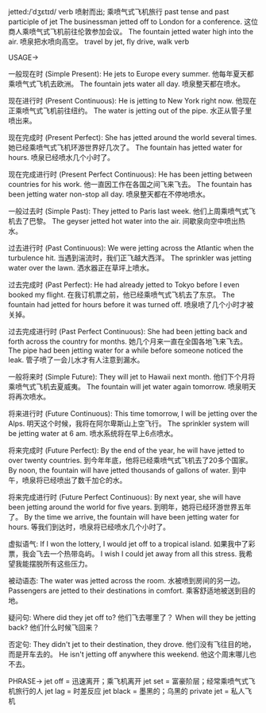 jetted:/ˈdʒɛtɪd/
verb
喷射而出; 乘喷气式飞机旅行
past tense and past participle of jet
The businessman jetted off to London for a conference.  这位商人乘喷气式飞机前往伦敦参加会议。
The fountain jetted water high into the air.  喷泉把水喷向高空。
travel by jet, fly
drive, walk
verb

USAGE->

一般现在时 (Simple Present):
He jets to Europe every summer. 他每年夏天都乘喷气式飞机去欧洲。
The fountain jets water all day. 喷泉整天都在喷水。

现在进行时 (Present Continuous):
He is jetting to New York right now. 他现在正乘喷气式飞机前往纽约。
The water is jetting out of the pipe. 水正从管子里喷出来。

现在完成时 (Present Perfect):
She has jetted around the world several times. 她已经乘喷气式飞机环游世界好几次了。
The fountain has jetted water for hours. 喷泉已经喷水几个小时了。

现在完成进行时 (Present Perfect Continuous):
He has been jetting between countries for his work.  他一直因工作在各国之间飞来飞去。
The fountain has been jetting water non-stop all day. 喷泉整天都在不停地喷水。

一般过去时 (Simple Past):
They jetted to Paris last week.  他们上周乘喷气式飞机去了巴黎。
The geyser jetted hot water into the air. 间歇泉向空中喷出热水。


过去进行时 (Past Continuous):
We were jetting across the Atlantic when the turbulence hit. 当遇到湍流时，我们正飞越大西洋。
The sprinkler was jetting water over the lawn.  洒水器正在草坪上喷水。


过去完成时 (Past Perfect):
He had already jetted to Tokyo before I even booked my flight. 在我订机票之前，他已经乘喷气式飞机去了东京。
The fountain had jetted for hours before it was turned off. 喷泉喷了几个小时才被关掉。

过去完成进行时 (Past Perfect Continuous):
She had been jetting back and forth across the country for months. 她几个月来一直在全国各地飞来飞去。
The pipe had been jetting water for a while before someone noticed the leak. 管子喷了一会儿水才有人注意到漏水。

一般将来时 (Simple Future):
They will jet to Hawaii next month. 他们下个月将乘喷气式飞机去夏威夷。
The fountain will jet water again tomorrow. 喷泉明天将再次喷水。


将来进行时 (Future Continuous):
This time tomorrow, I will be jetting over the Alps. 明天这个时候，我将在阿尔卑斯山上空飞行。
The sprinkler system will be jetting water at 6 am.  喷水系统将在早上6点喷水。


将来完成时 (Future Perfect):
By the end of the year, he will have jetted to over twenty countries. 到今年年底，他将已经乘喷气式飞机去了20多个国家。
By noon, the fountain will have jetted thousands of gallons of water. 到中午，喷泉将已经喷出了数千加仑的水。


将来完成进行时 (Future Perfect Continuous):
By next year, she will have been jetting around the world for five years. 到明年，她将已经环游世界五年了。
By the time we arrive, the fountain will have been jetting water for hours. 等我们到达时，喷泉将已经喷水几个小时了。



虚拟语气:
If I won the lottery, I would jet off to a tropical island. 如果我中了彩票，我会飞去一个热带岛屿。
I wish I could jet away from all this stress. 我希望我能摆脱所有这些压力。


被动语态:
The water was jetted across the room. 水被喷到房间的另一边。
Passengers are jetted to their destinations in comfort. 乘客舒适地被送到目的地。


疑问句:
Where did they jet off to? 他们飞去哪里了？
When will they be jetting back? 他们什么时候飞回来？


否定句:
They didn't jet to their destination, they drove. 他们没有飞往目的地，而是开车去的。
He isn't jetting off anywhere this weekend. 他这个周末哪儿也不去。

PHRASE->
jet off = 迅速离开；乘飞机离开
jet set = 富豪阶层；经常乘喷气式飞机旅行的人
jet lag = 时差反应
jet black = 墨黑的；乌黑的
private jet = 私人飞机

